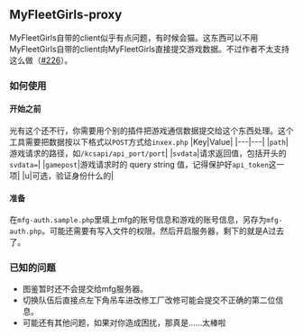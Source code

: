 MyFleetGirls-proxy
--

MyFleetGirls自带的client似乎有点问题，有时候会猫。这东西可以不用MyFleetGirls自带的client向MyFleetGirls直接提交游戏数据。不过作者不太支持这么做（[#226](https://github.com/ponkotuy/MyFleetGirls/issues/226)）。

### 如何使用

#### 开始之前
光有这个还不行，你需要用个别的插件把游戏通信数据提交给这个东西处理。这个工具需要把数据按以下格式以`POST`方式给`inxex.php`
|Key|Value|
|---|---|
|`path`|游戏请求的路径，如`/kcsapi/api_port/port`|
|`svdata`|请求返回值，包括开头的`svdata=`|
|`gamepost`|游戏请求时的 query string 值，记得保护好`api_token`这一项|
|u|可选，验证身份什么的|

#### 准备
在`mfg-auth.sample.php`里填上mfg的账号信息和游戏的账号信息，另存为`mfg-auth.php`。可能还需要有写入文件的权限。然后开启服务器，剩下的就是A过去了。

### 已知的问题
* 图鉴暂时还不会提交给mfg服务器。
* 切换队伍后直接点左下角吊车进改修工厂改修可能会提交不正确的第二位信息。
* 可能还有其他问题，如果对你造成困扰，那真是……太棒啦
